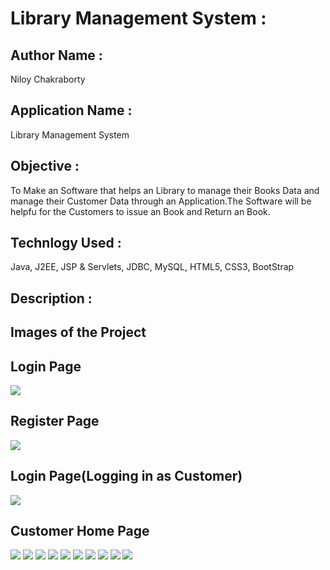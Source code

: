 # Library Management System : 

## Author Name : 
   Niloy Chakraborty

## Application Name : 
   Library Management System

## Objective :
   To Make an Software that helps an Library to manage their Books Data and manage their Customer 
   Data through an Application.The Software  will be helpfu for the Customers to issue an Book
   and Return an Book.

## Technlogy Used :  
  Java, J2EE, JSP & Servlets, JDBC, MySQL, HTML5, CSS3, BootStrap
        
## Description :     



## Images of the Project

## Login Page
![](https://github.com/niloy2019/Library-Management-System/blob/master/Images%20of%20the%20Project/1.PNG)

## Register Page
![](https://github.com/niloy2019/Library-Management-System/blob/master/Images%20of%20the%20Project/2.PNG)

## Login Page(Logging in as Customer)
![](https://github.com/niloy2019/Library-Management-System/blob/master/Images%20of%20the%20Project/3.PNG)

## Customer Home Page
![](https://github.com/niloy2019/Library-Management-System/blob/master/Images%20of%20the%20Project/4.PNG)
![](https://github.com/niloy2019/Library-Management-System/blob/master/Images%20of%20the%20Project/5.PNG)
![](https://github.com/niloy2019/Library-Management-System/blob/master/Images%20of%20the%20Project/6.PNG)
![](https://github.com/niloy2019/Library-Management-System/blob/master/Images%20of%20the%20Project/7.PNG)
![](https://github.com/niloy2019/Library-Management-System/blob/master/Images%20of%20the%20Project/8.PNG)
![](https://github.com/niloy2019/Library-Management-System/blob/master/Images%20of%20the%20Project/9.PNG)
![](https://github.com/niloy2019/Library-Management-System/blob/master/Images%20of%20the%20Project/10.PNG)
![](https://github.com/niloy2019/Library-Management-System/blob/master/Images%20of%20the%20Project/11.PNG)
![](https://github.com/niloy2019/Library-Management-System/blob/master/Images%20of%20the%20Project/12.PNG)
![](https://github.com/niloy2019/Library-Management-System/blob/master/Images%20of%20the%20Project/1.PNG)
